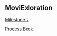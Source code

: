 ## MoviExloration

[Milestone 2](https://myles-novick.github.io/MoviExploration)

[Process Book](https://myles-novick.github.io/MoviExploration/process_book.html)
